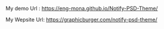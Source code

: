 My demo Url :  https://eng-mona.github.io/Notify-PSD-Theme/

My Wepsite Url: https://graphicburger.com/notify-psd-theme/
